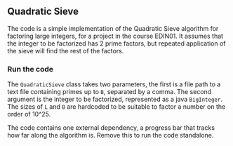 ## Quadratic Sieve
The code is a simple implementation of the Quadratic Sieve algorithm for factoring large integers, for a project in the course EDIN01.
It assumes that the integer to be factorized has 2 prime factors, but repeated application of the sieve will find the rest of the factors.

### Run the code
The `QuadraticSieve` class takes two parameters, the first is a file path to a text file containing primes up to `B`, separated by a comma. 
The second argument is the integer to be factorized, represented as a java `BigInteger`. 
The sizes of `L` and `B` are hardcoded to be suitable to factor a number on the order of 10^25.

The code contains one external dependency, a progress bar that tracks how far along the algorithm is.
Remove this to run the code standalone.

